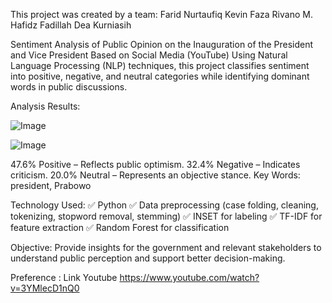This project was created by a team:
Farid Nurtaufiq
Kevin Faza Rivano 
M. Hafidz Fadillah 
Dea Kurniasih 

Sentiment Analysis of Public Opinion on the Inauguration of the President and Vice President Based on Social Media (YouTube) Using Natural Language Processing (NLP) techniques, this project classifies sentiment into positive, negative, and neutral categories while identifying dominant words in public discussions.

Analysis Results:

![Image](https://github.com/user-attachments/assets/d680413b-f74f-432c-9c70-fbe75da8a863)

![Image](https://github.com/user-attachments/assets/2d7d1462-54e3-4f03-aa25-a51608a5e7a3)

47.6% Positive – Reflects public optimism.
32.4% Negative – Indicates criticism.
20.0% Neutral – Represents an objective stance.
Key Words: president, Prabowo

Technology Used:
✅ Python
✅ Data preprocessing (case folding, cleaning, tokenizing, stopword removal, stemming)
✅ INSET for labeling
✅ TF-IDF for feature extraction
✅ Random Forest for classification

Objective:
Provide insights for the government and relevant stakeholders to understand public perception and support better decision-making.

Preference :
Link Youtube
https://www.youtube.com/watch?v=3YMlecD1nQ0
